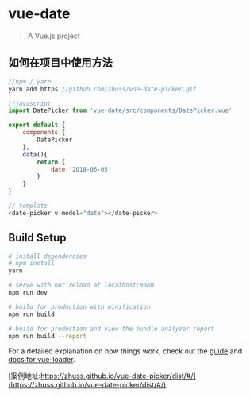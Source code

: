 # vue-date

> A Vue.js project

## 如何在项目中使用方法

``` javascript
//npm / yarn
yarn add https://github.com/zhuss/vue-date-picker.git

//javascript
import DatePicker from 'vue-date/src/components/DatePicker.vue'

export default {
	components:{ 
		DatePicker
	},
	data(){
		return {
			date:'2018-06-05'
		}
	}
}

// template
<date-picker v-model="date"></date-picker>

```


## Build Setup

``` bash
# install dependencies
# npm install
yarn

# serve with hot reload at localhost:8080
npm run dev

# build for production with minification
npm run build

# build for production and view the bundle analyzer report
npm run build --report
```

For a detailed explanation on how things work, check out the [guide](http://vuejs-templates.github.io/webpack/) and [docs for vue-loader](http://vuejs.github.io/vue-loader).

[案例地址:https://zhuss.github.io/vue-date-picker/dist/#/](https://zhuss.github.io/vue-date-picker/dist/#/)
